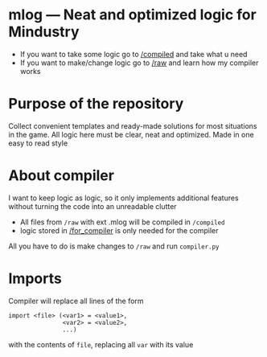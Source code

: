 # mlog — Neat and optimized logic for Mindustry

- If you want to take some logic go to [/compiled](https://github.com/Ferlern/mlog/tree/main/compiled) and take what u need
- If you want to make/change logic go to [/raw](https://github.com/Ferlern/mlog/tree/main/raw) and learn how my compiler works

# Purpose of the repository
Collect convenient templates and ready-made solutions for most situations in the game.
All logic here must be clear, neat and optimized. Made in one easy to read style

# About compiler
I want to keep logic as logic, so it only implements additional features without turning the code into an unreadable clutter

- All files from `/raw` with ext .mlog will be compiled in `/compiled`
- logic stored in [/for_compiler](https://github.com/Ferlern/mlog/tree/main/raw/for_compiler) is only needed for the compiler

All you have to do is make changes to `/raw` and run `compiler.py`

# Imports
Compiler will replace all lines of the form  
```
import <file> (<var1> = <value1>, 
               <var2> = <value2>, 
               ...)
```
with the contents of `file`, replacing all `var` with its value